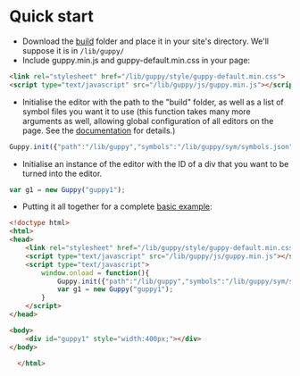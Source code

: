 # Quick start

* Download the [build]() folder and place it in your site's
directory. We'll suppose it is in `/lib/guppy/`
* Include guppy.min.js and guppy-default.min.css in your page:
```html
<link rel="stylesheet" href="/lib/guppy/style/guppy-default.min.css">
<script type="text/javascript" src="/lib/guppy/js/guppy.min.js"></script>
```
* Initialise the editor with the path to the "build" folder, as well
as a list of symbol files you want it to use (this function takes many
more arguments as well, allowing global configuration of all editors
on the page.  See the
[documentation](../api/guppymath/2.0.0-alpha/Guppy.html#.init) for
details.)
```javascript
Guppy.init({"path":"/lib/guppy","symbols":"/lib/guppy/sym/symbols.json"});
```
* Initialise an instance of the editor with the ID of a div that you
want to be turned into the editor.
```javascript
var g1 = new Guppy("guppy1");
```
* Putting it all together for a complete [basic example](../examples/basic): 
```html
<!doctype html>
<html>
<head>
    <link rel="stylesheet" href="/lib/guppy/style/guppy-default.min.css">
    <script type="text/javascript" src="/lib/guppy/js/guppy.min.js"></script>
    <script type="text/javascript">
        window.onload = function(){
	        Guppy.init({"path":"/lib/guppy","symbols":"/lib/guppy/sym/symbols.json"});
	        var g1 = new Guppy("guppy1");
        }
    </script>
</head>

<body>
    <div id="guppy1" style="width:400px;"></div>
</body>

  </html>
```
